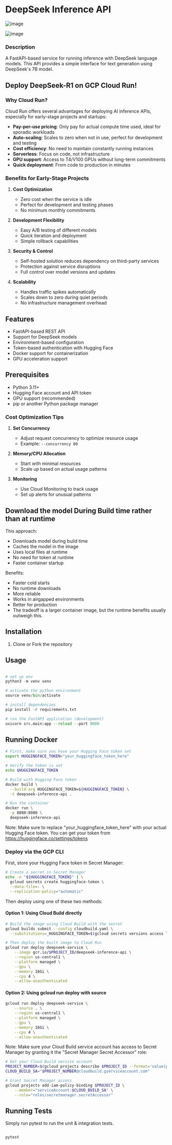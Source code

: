# DeepSeek Inference API

![image](https://github.com/user-attachments/assets/19a41369-2346-4bc1-9b2f-bfec5e7fdc36)

![image](https://github.com/user-attachments/assets/1d7f899e-e19e-43f5-8157-ea7c6c80dd41)

### Description

A FastAPI-based service for running inference with DeepSeek language models. This API provides a simple interface for text generation using DeepSeek's 7B model.

## Deploy DeepSeek-R1 on GCP Cloud Run!

### Why Cloud Run?

Cloud Run offers several advantages for deploying AI inference APIs, especially for early-stage projects and startups:

- **Pay-per-use pricing**: Only pay for actual compute time used, ideal for sporadic workloads
- **Auto-scaling**: Scales to zero when not in use, perfect for development and testing
- **Cost efficiency**: No need to maintain constantly running instances
- **Serverless**: Focus on code, not infrastructure
- **GPU support**: Access to T4/V100 GPUs without long-term commitments
- **Quick deployment**: From code to production in minutes

### Benefits for Early-Stage Projects

1. **Cost Optimization**

   - Zero cost when the service is idle
   - Perfect for development and testing phases
   - No minimum monthly commitments

2. **Development Flexibility**

   - Easy A/B testing of different models
   - Quick iteration and deployment
   - Simple rollback capabilities

3. **Security & Control**

   - Self-hosted solution reduces dependency on third-party services
   - Protection against service disruptions
   - Full control over model versions and updates

4. **Scalability**
   - Handles traffic spikes automatically
   - Scales down to zero during quiet periods
   - No infrastructure management overhead

## Features

- FastAPI-based REST API
- Support for DeepSeek models
- Environment-based configuration
- Token-based authentication with Hugging Face
- Docker support for containerization
- GPU acceleration support

## Prerequisites

- Python 3.11+
- Hugging Face account and API token
- GPU support (recommended)
- pip or another Python package manager

### Cost Optimization Tips

1. **Set Concurrency**

   - Adjust request concurrency to optimize resource usage
   - Example: `--concurrency 80`

2. **Memory/CPU Allocation**

   - Start with minimal resources
   - Scale up based on actual usage patterns

3. **Monitoring**
   - Use Cloud Monitoring to track usage
   - Set up alerts for unusual patterns

## Download the model During Build time rather than at runtime

This approach:

- Downloads model during build time
- Caches the model in the image
- Uses local files at runtime
- No need for token at runtime
- Faster container startup

Benefits:

- Faster cold starts
- No runtime downloads
- More reliable
- Works in airgapped environments
- Better for production
- The tradeoff is a larger container image, but the runtime benefits usually outweigh this.

## Installation

1. Clone or Fork the repository

## Usage

```python

# set up env
python3 -m venv venv

# activate the python environment
source venv/bin/activate

# install dependencies
pip install -r requirements.txt

# run the FastAPI application (development)
uvicorn src.main:app --reload --port 8000

```

## Running Docker

```bash
# First, make sure you have your Hugging Face token set
export HUGGINGFACE_TOKEN="your_huggingface_token_here"

# Verify the token is set
echo $HUGGINGFACE_TOKEN

# Build with Hugging Face token
docker build \
  --build-arg HUGGINGFACE_TOKEN=${HUGGINGFACE_TOKEN} \
  -t deepseek-inference-api .

# Run the container
docker run \
  -p 8080:8080 \
  deepseek-inference-api
```

Note: Make sure to replace "your_huggingface_token_here" with your actual Hugging Face token. You can get your token from https://huggingface.co/settings/tokens

### Deploy via the GCP CLI

First, store your Hugging Face token in Secret Manager:

```bash
# Create a secret in Secret Manager
echo -n "${HUGGINGFACE_TOKEN}" | \
  gcloud secrets create huggingface-token \
  --data-file=- \
  --replication-policy="automatic"
```

Then deploy using one of these two methods:

#### Option 1: Using Cloud Build directly

```bash
# Build the image using Cloud Build with the secret
gcloud builds submit --config cloudbuild.yaml \
  --substitutions=_HUGGINGFACE_TOKEN=$(gcloud secrets versions access latest --secret="huggingface-token")

# Then deploy the built image to Cloud Run
gcloud run deploy deepseek-service \
    --image gcr.io/$PROJECT_ID/deepseek-inference-api \
    --region us-central1 \
    --platform managed \
    --gpu \
    --memory 16Gi \
    --cpu 4 \
    --allow-unauthenticated
```

#### Option 2: Using gcloud run deploy with source

```bash
gcloud run deploy deepseek-service \
    --source . \
    --region us-central1 \
    --platform managed \
    --gpu \
    --memory 16Gi \
    --cpu 4 \
    --allow-unauthenticated
```

Note: Make sure your Cloud Build service account has access to Secret Manager by granting it the "Secret Manager Secret Accessor" role:

```bash
# Get your Cloud Build service account
PROJECT_NUMBER=$(gcloud projects describe $PROJECT_ID --format='value(projectNumber)')
CLOUD_BUILD_SA="$PROJECT_NUMBER@cloudbuild.gserviceaccount.com"

# Grant Secret Manager access
gcloud projects add-iam-policy-binding $PROJECT_ID \
    --member="serviceAccount:$CLOUD_BUILD_SA" \
    --role="roles/secretmanager.secretAccessor"
```

## Running Tests

Simply run pytest to run the unit & integration tests.

```bash

pytest

```
